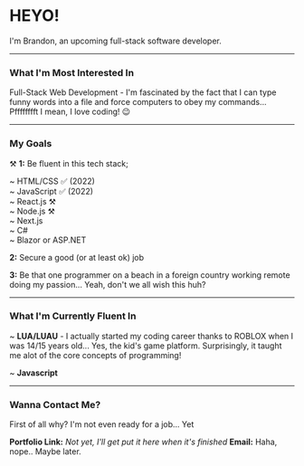 # HEYO!

I'm Brandon, an upcoming full-stack software developer.

---

### What I'm Most Interested In

Full-Stack Web Development - I'm fascinated by the fact that I can type funny words into a file and force computers to obey my commands... Pfffffffft I mean, I love coding! 😉

---

### My Goals

⚒️ **1:** Be fluent in this tech stack;

~ HTML/CSS ✅ (2022)  
~ JavaScript ✅ (2022)  
~ React.js ⚒️  
~ Node.js ⚒️  
~ Next.js  
~ C#  
~ Blazor or ASP.NET  

**2:** Secure a good (or at least ok) job 

**3:** Be that one programmer on a beach in a foreign country working remote doing my passion... Yeah, don't we all wish this huh?

---

### What I'm Currently Fluent In

~ **LUA/LUAU** - I actually started my coding career thanks to ROBLOX when I was 14/15 years old... Yes, the kid's game platform. Surprisingly, it taught me alot of the core concepts of programming!

~ **Javascript**

---

### Wanna Contact Me?

First of all why? I'm not even ready for a job... Yet

**Portfolio Link:** *Not yet, I'll get put it here when it's finished*
**Email:** Haha, nope.. Maybe later.

<!---
BrandonMartinDev/BrandonMartinDev is a ✨ special ✨ repository because its `README.md` (this file) appears on your GitHub profile.
You can click the Preview link to take a look at your changes.
--->
